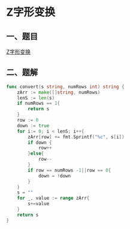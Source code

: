 # Z字形变换

## 一、题目

[Z字形变换](https://leetcode-cn.com/problems/zigzag-conversion/)

## 二、题解

```go
func convert(s string, numRows int) string {
	zArr := make([]string, numRows)
	lenS := len(s)
	if numRows == 1{
		return s
	}
	row := 0
	down := true
	for i:= 0; i < lenS; i++{
		zArr[row] += fmt.Sprintf("%c", s[i])
		if down {
			row++
		}else{
			row--
		}
		if row == numRows -1||row == 0{
			down = !down
		}
	}
	s = ""
	for _, value := range zArr{
		s+=value
	}
	return s
}
```

